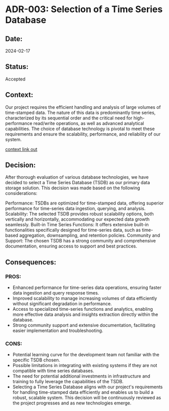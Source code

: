# ADR-003: Selection of a Time Series Database
## Date:
2024-02-17

## Status:
Accepted

## Context:
Our project requires the efficient handling and analysis of large volumes of time-stamped data. The nature of this data is predominantly time series, characterized by its sequential order and the critical need for high-performance read/write operations, as well as advanced analytical capabilities. The choice of database technology is pivotal to meet these requirements and ensure the scalability, performance, and reliability of our system.

[context link out](/EventStorming/EventStorming.md#3-backward-validation-and-removal-of-unnecessary-events)

## Decision:
After thorough evaluation of various database technologies, we have decided to select a Time Series Database (TSDB) as our primary data storage solution. This decision was made based on the following considerations:

Performance: TSDBs are optimized for time-stamped data, offering superior performance for time-series data ingestion, querying, and analysis.
Scalability: The selected TSDB provides robust scalability options, both vertically and horizontally, accommodating our expected data growth seamlessly.
Built-in Time Series Functions: It offers extensive built-in functionalities specifically designed for time-series data, such as time-based aggregation, downsampling, and retention policies.
Community and Support: The chosen TSDB has a strong community and comprehensive documentation, ensuring access to support and best practices.
## Consequences:
### PROS:
- Enhanced performance for time-series data operations, ensuring faster data ingestion and query response times.
- Improved scalability to manage increasing volumes of data efficiently without significant degradation in performance.
- Access to specialized time-series functions and analytics, enabling more effective data analysis and insights extraction directly within the database.
- Strong community support and extensive documentation, facilitating easier implementation and troubleshooting.
### CONS:
- Potential learning curve for the development team not familiar with the specific TSDB chosen.
- Possible limitations in integrating with existing systems if they are not compatible with time series databases.
- The need for potential additional investments in infrastructure and training to fully leverage the capabilities of the TSDB.
- Selecting a Time Series Database aligns with our project's requirements for handling time-stamped data efficiently and enables us to build a robust, scalable system. This decision will be continuously reviewed as the project progresses and as new technologies emerge.
